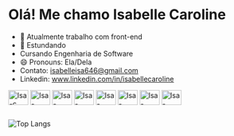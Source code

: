 <h1>Olá! Me chamo Isabelle Caroline</h1>

- 🔭 Atualmente trabalho com front-end
- 🌱 Estundando 
-  Cursando Engenharia de Software
- 😄 Pronouns: Ela/Dela
- Contato: isabelleisa646@gmail.com
- Linkedin: www.linkedin.com/in/isabellecaroline
  
<div style="display: inline-block">
  <img align="center" alt="Isa-c" height="30" width="40" src="https://cdn.jsdelivr.net/gh/devicons/devicon/icons/csharp/csharp-original.svg" />
  <img align="center" alt="Isa-html5" height="30" width="40" src="https://cdn.jsdelivr.net/gh/devicons/devicon/icons/html5/html5-original.svg" />
  <img align="center" alt="Isa-css3" height="30" width="40" src="https://cdn.jsdelivr.net/gh/devicons/devicon/icons/css3/css3-original.svg" />
  <img align="center" alt="Isa-node" height="30" width="40" src="https://cdn.jsdelivr.net/gh/devicons/devicon@latest/icons/nodejs/nodejs-original-wordmark.svg" />
  <img align="center" alt="Isa-JavaScript" height="30" width="40" src="https://cdn.jsdelivr.net/gh/devicons/devicon/icons/javascript/javascript-original.svg" />
  <img align="center" alt="Isa-boot" height="30" width="40" src="https://cdn.jsdelivr.net/gh/devicons/devicon/icons/bootstrap/bootstrap-original.svg" />
  <img align="center" alt="Isa-React" height="30" width="40" src="https://cdn.jsdelivr.net/gh/devicons/devicon@latest/icons/react/react-original-wordmark.svg" />
  <img align="center" alt="Isa-Type" height="30" width="40" src="https://cdn.jsdelivr.net/gh/devicons/devicon@latest/icons/typescript/typescript-plain.svg" />
</div>

##

  ![Top Langs](https://github-readme-stats.vercel.app/api/top-langs/?username=Isabelle0210&layout=compact&theme=synthwave)

